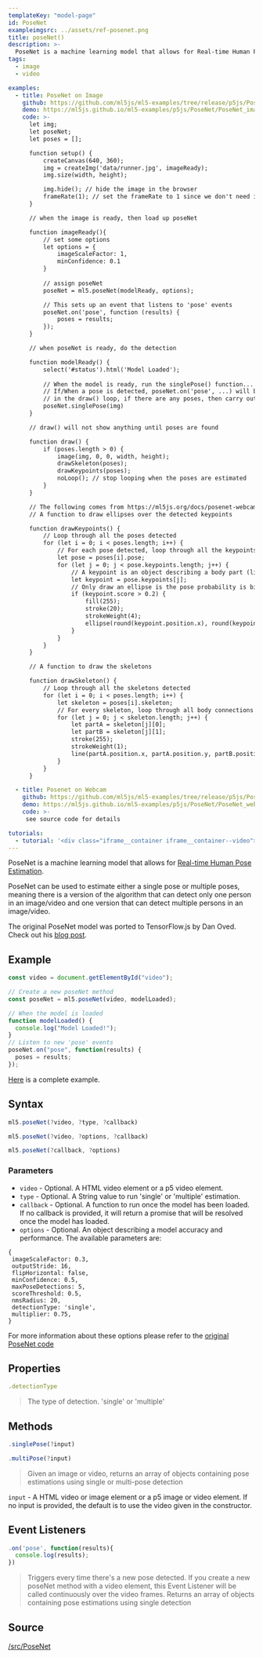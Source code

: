 ```yaml
---
templateKey: "model-page"
id: PoseNet
exampleimgsrc: ../assets/ref-posenet.png
title: poseNet()
description: >-
  PoseNet is a machine learning model that allows for Real-time Human Pose Estimation.
tags:
  - image
  - video

examples:
  - title: PoseNet on Image
    github: https://github.com/ml5js/ml5-examples/tree/release/p5js/PoseNet/PoseNet_image_single
    demo: https://ml5js.github.io/ml5-examples/p5js/PoseNet/PoseNet_image_single
    code: >-
      let img;
      let poseNet;
      let poses = [];

      function setup() {
          createCanvas(640, 360);
          img = createImg('data/runner.jpg', imageReady);
          img.size(width, height);

          img.hide(); // hide the image in the browser
          frameRate(1); // set the frameRate to 1 since we don't need it to be running quickly in this case
      }

      // when the image is ready, then load up poseNet

      function imageReady(){
          // set some options
          let options = {
              imageScaleFactor: 1,
              minConfidence: 0.1
          }
          
          // assign poseNet
          poseNet = ml5.poseNet(modelReady, options);

          // This sets up an event that listens to 'pose' events
          poseNet.on('pose', function (results) {
              poses = results;
          });
      }

      // when poseNet is ready, do the detection

      function modelReady() {
          select('#status').html('Model Loaded');
          
          // When the model is ready, run the singlePose() function...
          // If/When a pose is detected, poseNet.on('pose', ...) will be listening for the detection results 
          // in the draw() loop, if there are any poses, then carry out the draw commands
          poseNet.singlePose(img)
      }

      // draw() will not show anything until poses are found

      function draw() {
          if (poses.length > 0) {
              image(img, 0, 0, width, height);
              drawSkeleton(poses);
              drawKeypoints(poses);
              noLoop(); // stop looping when the poses are estimated
          }
      }

      // The following comes from https://ml5js.org/docs/posenet-webcam
      // A function to draw ellipses over the detected keypoints

      function drawKeypoints() {
          // Loop through all the poses detected
          for (let i = 0; i < poses.length; i++) {
              // For each pose detected, loop through all the keypoints
              let pose = poses[i].pose;
              for (let j = 0; j < pose.keypoints.length; j++) {
                  // A keypoint is an object describing a body part (like rightArm or leftShoulder)
                  let keypoint = pose.keypoints[j];
                  // Only draw an ellipse is the pose probability is bigger than 0.2
                  if (keypoint.score > 0.2) {
                      fill(255);
                      stroke(20);
                      strokeWeight(4);
                      ellipse(round(keypoint.position.x), round(keypoint.position.y), 8, 8);
                  }
              }
          }
      }

      // A function to draw the skeletons

      function drawSkeleton() {
          // Loop through all the skeletons detected
          for (let i = 0; i < poses.length; i++) {
              let skeleton = poses[i].skeleton;
              // For every skeleton, loop through all body connections
              for (let j = 0; j < skeleton.length; j++) {
                  let partA = skeleton[j][0];
                  let partB = skeleton[j][1];
                  stroke(255);
                  strokeWeight(1);
                  line(partA.position.x, partA.position.y, partB.position.x, partB.position.y);
              }
          }
      }

  - title: Posenet on Webcam
    github: https://github.com/ml5js/ml5-examples/tree/release/p5js/PoseNet/PoseNet_webcam
    demo: https://ml5js.github.io/ml5-examples/p5js/PoseNet/PoseNet_webcam
    code: >-
     see source code for details

tutorials:
  - tutorial: '<div class="iframe__container iframe__container--video"><iframe src="https://www.youtube.com/embed/EA3-k9mnLHs" frameborder="0" allow="accelerometer; autoplay; encrypted-media; gyroscope; picture-in-picture" allowfullscreen></iframe></div>'
---
```


PoseNet is a machine learning model that allows for [Real-time Human Pose Estimation](https://medium.com/tensorflow/real-time-human-pose-estimation-in-the-browser-with-tensorflow-js-7dd0bc881cd5).

PoseNet can be used to estimate either a single pose or multiple poses, meaning there is a version of the algorithm that can detect only one person in an image/video and one version that can detect multiple persons in an image/video.

The original PoseNet model was ported to TensorFlow.js by Dan Oved. Check out his [blog post](https://medium.com/tensorflow/real-time-human-pose-estimation-in-the-browser-with-tensorflow-js-7dd0bc881cd5).

## Example

```javascript
const video = document.getElementById("video");

// Create a new poseNet method
const poseNet = ml5.poseNet(video, modelLoaded);

// When the model is loaded
function modelLoaded() {
  console.log("Model Loaded!");
}
// Listen to new 'pose' events
poseNet.on("pose", function(results) {
  poses = results;
});
```

[Here](https://github.com/ml5js/ml5-examples/blob/master/p5js/PoseNet/sketch.js) is a complete example.

## Syntax

```javascript
ml5.poseNet(?video, ?type, ?callback)
```

```javascript
ml5.poseNet(?video, ?options, ?callback)
```

```javascript
ml5.poseNet(?callback, ?options)
```

### Parameters

- `video` - Optional. A HTML video element or a p5 video element.
- `type` - Optional. A String value to run 'single' or 'multiple' estimation.
- `callback` - Optional. A function to run once the model has been loaded. If no callback is provided, it will return a promise that will be resolved once the model has loaded.
- `options` - Optional. An object describing a model accuracy and performance. The available parameters are:

```
{
 imageScaleFactor: 0.3,
 outputStride: 16,
 flipHorizontal: false,
 minConfidence: 0.5,
 maxPoseDetections: 5,
 scoreThreshold: 0.5,
 nmsRadius: 20,
 detectionType: 'single',
 multiplier: 0.75,
}
```

For more information about these options please refer to the [original PoseNet code](https://github.com/tensorflow/tfjs-models/tree/master/posenet)

## Properties

```javascript
.detectionType
```

> The type of detection. 'single' or 'multiple'

## Methods

```javascript
.singlePose(?input)
```

```javascript
.multiPose(?input)
```

> Given an image or video, returns an array of objects containing pose estimations using single or multi-pose detection

`input` - A HTML video or image element or a p5 image or video element. If no input is provided, the default is to use the video given in the constructor.

## Event Listeners

```javascript
.on('pose', function(results){
  console.log(results);
})
```

> Triggers every time there's a new pose detected. If you create a new poseNet method with a video element, this Event Listener will be called continuously over the video frames. Returns an array of objects containing pose estimations using single detection

## Source

[/src/PoseNet](https://github.com/ml5js/ml5-library/tree/release/src/PoseNet)
